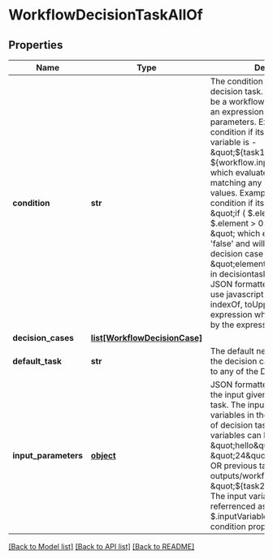 # WorkflowDecisionTaskAllOf

## Properties
Name | Type | Description | Notes
------------ | ------------- | ------------- | -------------
**condition** | **str** | The condition to evaluate for this decision task. The condition can be a workflow or task variable or an expression based on the input parameters. Example value for condition if its Workflow/task variable is -  \&quot;${task1.output.var1} or ${workflow.input.var2}\&quot; which evaluates to a value matching any of the decision case values. Example value for condition if its an expression is - \&quot;if ( $.element ! &#x3D; null &amp;&amp; $.element &gt; 0 ) &#39;true&#39;; else &#39;false&#39;; \&quot; which evaluates to &#39;true&#39; or &#39;false&#39; and will match one of the decision case values. Here \&quot;element\&quot; is a variable in decisiontask&#39;s inputParameters JSON formatted map. You can also use javascript like functions indexOf, toUpperCase in the expression which will be evaluated by the expression evaluator.   | [optional] 
**decision_cases** | [**list[WorkflowDecisionCase]**](WorkflowDecisionCase.md) |  | [optional] 
**default_task** | **str** | The default next Task to execute if the decision cannot be evaluated to any of the DecisionCases.   | [optional] 
**input_parameters** | [**object**](.md) | JSON formatted map that defines the input given to the decision task. The inputs are used as variables in the condition property of decision task. The input variables can be static values like \&quot;hello\&quot; , \&quot;24\&quot;, \&quot;true\&quot; OR previous task outputs/workflow inputs like \&quot;${task2.output.var1}}\&quot;. The input variables are referrenced as $.inputVariableName in the condition property.    | [optional] 

[[Back to Model list]](../README.md#documentation-for-models) [[Back to API list]](../README.md#documentation-for-api-endpoints) [[Back to README]](../README.md)


